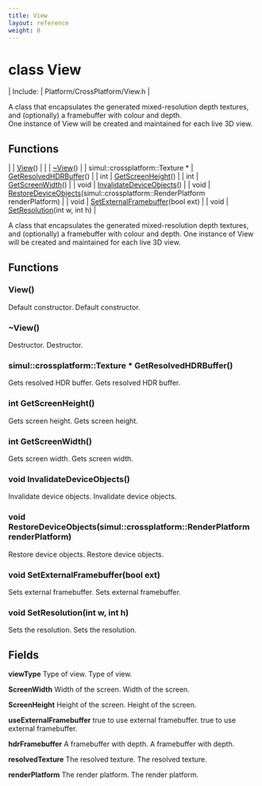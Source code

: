 ```yaml
---
title: View
layout: reference
weight: 0
---
```

class View
===

| Include: | Platform/CrossPlatform/View.h |

A class that encapsulates the generated mixed-resolution depth textures, and (optionally) a framebuffer with colour and depth.<br>One instance of View will be created and maintained for each live 3D view.


Functions
---

|  | [View](#View)() |
|  | [~View](#~View)() |
| simul::crossplatform::Texture * | [GetResolvedHDRBuffer](#GetResolvedHDRBuffer)() |
| int | [GetScreenHeight](#GetScreenHeight)() |
| int | [GetScreenWidth](#GetScreenWidth)() |
| void | [InvalidateDeviceObjects](#InvalidateDeviceObjects)() |
| void | [RestoreDeviceObjects](#RestoreDeviceObjects)(simul::crossplatform::RenderPlatform renderPlatform) |
| void | [SetExternalFramebuffer](#SetExternalFramebuffer)(bool ext) |
| void | [SetResolution](#SetResolution)(int w, int h) |

A class that encapsulates the generated mixed-resolution depth textures, and (optionally) a framebuffer with colour and depth.
One instance of View will be created and maintained for each live 3D view.
  


Functions
---

### <a name="View"/> View()
Default constructor.
Default constructor.

### <a name="~View"/> ~View()
Destructor.
Destructor.

### <a name="GetResolvedHDRBuffer"/>simul::crossplatform::Texture * GetResolvedHDRBuffer()
Gets resolved HDR buffer.
Gets resolved HDR buffer.

### <a name="GetScreenHeight"/>int GetScreenHeight()
Gets screen height.
Gets screen height.

### <a name="GetScreenWidth"/>int GetScreenWidth()
Gets screen width.
Gets screen width.

### <a name="InvalidateDeviceObjects"/>void InvalidateDeviceObjects()
Invalidate device objects.
Invalidate device objects.

### <a name="RestoreDeviceObjects"/>void RestoreDeviceObjects(simul::crossplatform::RenderPlatform renderPlatform)
Restore device objects.
Restore device objects.

### <a name="SetExternalFramebuffer"/>void SetExternalFramebuffer(bool ext)
Sets external framebuffer.
Sets external framebuffer.

### <a name="SetResolution"/>void SetResolution(int w, int h)
Sets the resolution.
Sets the resolution.

Fields
---

**viewType** Type of view. Type of view.

**ScreenWidth** Width of the screen. Width of the screen.

**ScreenHeight** Height of the screen. Height of the screen.

**useExternalFramebuffer** true to use external framebuffer. true to use external framebuffer.

**hdrFramebuffer** A framebuffer with depth. A framebuffer with depth.

**resolvedTexture** The resolved texture. The resolved texture.

**renderPlatform** The render platform. The render platform.
